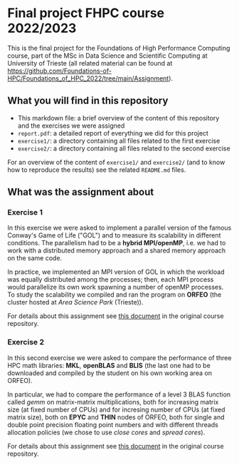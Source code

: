 # Final project FHPC course 2022/2023

This is the final project for the Foundations of High Performance Computing course, part of the MSc in Data Science and Scientific Computing at University of Trieste (all related material can be found at https://github.com/Foundations-of-HPC/Foundations_of_HPC_2022/tree/main/Assignment).


## What you will find in this repository

- This markdown file: a brief overview of the content of this repository and the exercises we were assigned
- `report.pdf`: a detailed report of everything we did for this project
- `exercise1/`: a directory containing all files related to the first exercise
- `exercise2/`: a directory containing all files related to the second exercise

For an overview of the content of `exercise1/` and `exercise2/` (and to know how to reproduce the results) see the related `README.md` files.


## What was the assignment about


### Exercise 1

In this exercise we were asked to implement a parallel version of the famous Conway's Game of Life ("GOL") and to measure its scalability in different conditions. The parallelism had to be a **hybrid MPI/openMP**, i.e. we had to work with a distributed memory approach and a shared memory approach on the same code.

In practice, we implemented an MPI version of GOL in which the workload was equally distributed among the processes; then, each MPI process would parallelize its own work spawning a number of openMP processes. To study the scalability we compiled and ran the program on **ORFEO** (the cluster hosted at *Area Science Park* (Trieste)).

For details about this assignment see [this document][link1] in the original course repository. 


### Exercise 2

In this second exercise we were asked to compare the performance of three HPC math libraries: **MKL**, **openBLAS** and **BLIS** (the last one had to be downloaded and compiled by the student on his own working area on ORFEO).

In particular, we had to compare the performance of a level 3 BLAS function called *gemm* on matrix-matrix multiplications, both for increasing matrix size (at fixed number of CPUs) and for incresing number of CPUs (at fixed matrix size), both on **EPYC** and **THIN** nodes of ORFEO, both for single and double point precision floating point numbers and with different threads allocation policies (we chose to use *close cores* and *spread cores*).

For details about this assignment see [this document][link2] in the original course repository.




[link1]: https://github.com/Foundations-of-HPC/Foundations_of_HPC_2022/blob/main/Assignment/exercise1/Assignment_exercise1.pdf
[link2]: https://github.com/Foundations-of-HPC/Foundations_of_HPC_2022/blob/main/Assignment/README.MD#exercise-2--comparing-mkl-openblas-and-blis-on-matrix-matrix-multiplication
